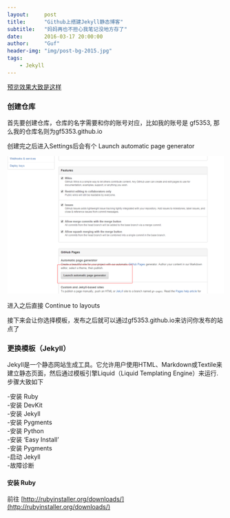 ```yaml
---
layout:     post
title:      "Github上搭建Jekyll静态博客"
subtitle:   "妈妈再也不担心我笔记没地方存了"
date:       2016-03-17 20:00:00
author:     "Guf"
header-img: "img/post-bg-2015.jpg"
tags:
    - Jekyll
---
```

 [预览效果大致是这样](https://gf5353.github.io)

### 创建仓库
首先要创建仓库，仓库的名字需要和你的账号对应，比如我的账号是 gf5353, 那么我的仓库名则为gf5353.github.io

创建完之后进入Settings后会有个  Launch automatic page generator

![](https://raw.githubusercontent.com/gf5353/res/master/blog_image/20160318180405.png)

进入之后直接   Continue to layouts

接下来会让你选择模板，发布之后就可以通过gf5353.github.io来访问你发布的站点了


    
### 更换模板（Jekyll）

Jekyll是一个静态网站生成工具。它允许用户使用HTML、Markdown或Textile来建立静态页面，然后通过模板引擎Liquid（Liquid Templating Engine）来运行.步骤大致如下<br>

-安装 Ruby<br>
-安装 DevKit<br>
-安装 Jekyll<br>
-安装 Pygments<br>
-安装 Python<br>
-安装 ‘Easy Install’<br>
-安装 Pygments<br>
-启动 Jekyll<br>
-故障诊断

#### 安装 Ruby
前往  [http://rubyinstaller.org/downloads/](http://rubyinstaller.org/downloads/)
